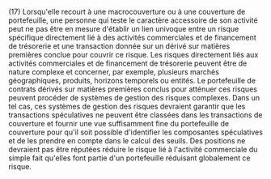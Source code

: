 (17) Lorsqu'elle recourt à une macrocouverture ou à une couverture de portefeuille, une personne qui teste le caractère accessoire de son activité peut ne pas être en mesure d'établir un lien univoque entre un risque spécifique directement lié à des activités commerciales et de financement de trésorerie et une transaction donnée sur un dérivé sur matières premières conclue pour couvrir ce risque. Les risques directement liés aux activités commerciales et de financement de trésorerie peuvent être de nature complexe et concerner, par exemple, plusieurs marchés géographiques, produits, horizons temporels ou entités. Le portefeuille de contrats dérivés sur matières premières conclus pour atténuer ces risques peuvent procéder de systèmes de gestion des risques complexes. Dans un tel cas, ces systèmes de gestion des risques devraient garantir que les transactions spéculatives ne peuvent être classées dans les transactions de couverture et fournir une vue suffisamment fine du portefeuille de couverture pour qu'il soit possible d'identifier les composantes spéculatives et de les prendre en compte dans le calcul des seuils. Des positions ne devraient pas être réputées réduire le risque lié à l'activité commerciale du simple fait qu'elles font partie d'un portefeuille réduisant globalement ce risque.